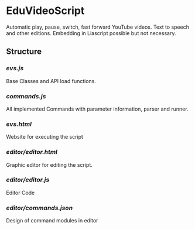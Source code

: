 # EduVideoScript
Automatic play, pause, switch, fast forward YouTube videos. Text to speech and other editions. Embedding in Liascript possible but not necessary.

## Structure

### ***evs.js***

Base Classes and API load functions.

### ***commands.js***

All implemented Commands with parameter information, parser and runner.

### ***evs.html***

Website for executing the script

### ***editor/editor.html***

Graphic editor for editing the script.

### ***editor/editor.js***

Editor Code

### ***editor/commands.json***

Design of command modules in editor
